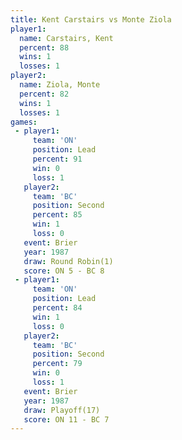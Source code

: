 ```yaml
---
title: Kent Carstairs vs Monte Ziola
player1:               
  name: Carstairs, Kent
  percent: 88          
  wins: 1              
  losses: 1            
player2:               
  name: Ziola, Monte   
  percent: 82          
  wins: 1              
  losses: 1            
games:
 - player1:        
     team: 'ON'    
     position: Lead
     percent: 91   
     win: 0        
     loss: 1       
   player2:          
     team: 'BC'      
     position: Second
     percent: 85     
     win: 1          
     loss: 0         
   event: Brier        
   year: 1987          
   draw: Round Robin(1)
   score: ON 5 - BC 8  
 - player1:        
     team: 'ON'    
     position: Lead
     percent: 84   
     win: 1        
     loss: 0       
   player2:          
     team: 'BC'      
     position: Second
     percent: 79     
     win: 0          
     loss: 1         
   event: Brier       
   year: 1987         
   draw: Playoff(17)  
   score: ON 11 - BC 7
---
```

